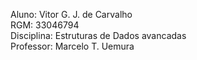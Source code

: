Aluno: Vitor G. J. de Carvalho                       
RGM: 33046794                                        
Disciplina: Estruturas de Dados avancadas            
Professor: Marcelo T. Uemura                                                            
